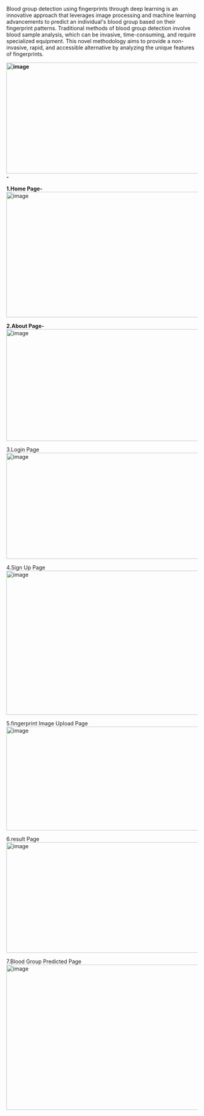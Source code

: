 
Blood group detection using fingerprints through deep learning is an innovative approach that leverages image processing and machine learning advancements to predict an individual's blood group based on their fingerprint patterns. 
Traditional methods of blood group detection involve blood sample analysis, which can be invasive, time-consuming, and require specialized equipment. 
This novel methodology aims to provide a non-invasive, rapid, and accessible alternative by analyzing the unique features of fingerprints.

**<img width="7183" height="292" alt="image" src="https://github.com/user-attachments/assets/495ad431-e458-4138-82c0-b77faa6063f7" />-**

**1.Home Page-**
<img width="891" height="330" alt="image" src="https://github.com/user-attachments/assets/816709bd-4a18-463b-b5ae-c6b3f73ebcdf" />

**2.About Page-**
<img width="890" height="294" alt="image" src="https://github.com/user-attachments/assets/691bdff5-fca0-4cce-bb9c-741babcee7ac" />

3.Login Page
<img width="905" height="279" alt="image" src="https://github.com/user-attachments/assets/f88c6185-1104-4636-8d17-66a3e9a39025" />

4.Sign Up Page
<img width="924" height="379" alt="image" src="https://github.com/user-attachments/assets/fca4fc97-00ea-440f-83e8-47789c5586e1" />

5.fingerprint Image Upload Page
<img width="905" height="273" alt="image" src="https://github.com/user-attachments/assets/13fe1562-48d4-42be-b94d-e50c3bf7e629" />

6.result Page
<img width="907" height="291" alt="image" src="https://github.com/user-attachments/assets/6fa4d10b-6246-4b44-b9cc-fe555def8f36" />

7.Blood Group Predicted Page
<img width="925" height="382" alt="image" src="https://github.com/user-attachments/assets/4d11cc05-9a9b-46cb-96d4-77fcd804e32f" />







